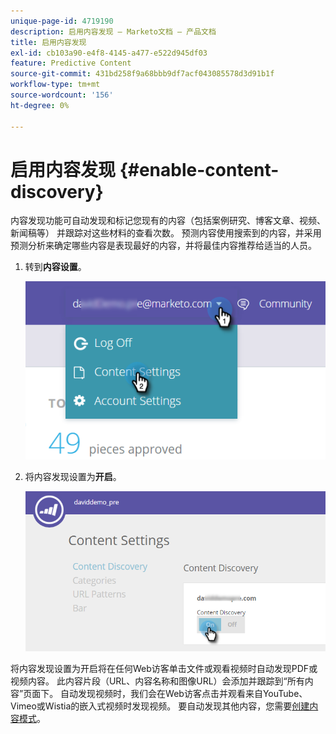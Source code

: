```yaml
---
unique-page-id: 4719190
description: 启用内容发现 — Marketo文档 — 产品文档
title: 启用内容发现
exl-id: cb103a90-e4f8-4145-a477-e522d945df03
feature: Predictive Content
source-git-commit: 431bd258f9a68bbb9df7acf043085578d3d91b1f
workflow-type: tm+mt
source-wordcount: '156'
ht-degree: 0%

---
```


# 启用内容发现 {#enable-content-discovery}

内容发现功能可自动发现和标记您现有的内容（包括案例研究、博客文章、视频、新闻稿等） 并跟踪对这些材料的查看次数。  预测内容使用搜索到的内容，并采用预测分析来确定哪些内容是表现最好的内容，并将最佳内容推荐给适当的人员。

1. 转到&#x200B;**内容设置**。

   ![](assets/settings-dropdown-hand.png)

1. 将内容发现设置为&#x200B;**开启**。

   ![](assets/content-discovery-on-hand.png)

将内容发现设置为开启将在任何Web访客单击文件或观看视频时自动发现PDF或视频内容。 此内容片段（URL、内容名称和图像URL）会添加并跟踪到“所有内容”页面下。 自动发现视频时，我们会在Web访客点击并观看来自YouTube、Vimeo或Wistia的嵌入式视频时发现视频。 要自动发现其他内容，您需要[创建内容模式](/help/marketo/product-docs/predictive-content/getting-started/create-content-patterns.md)。
